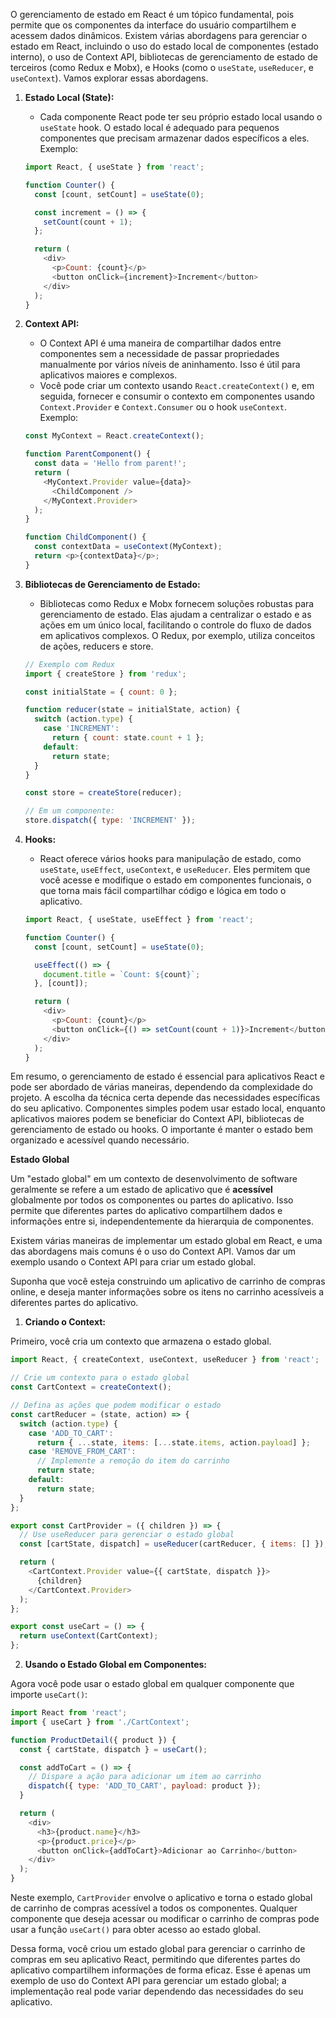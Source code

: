 O gerenciamento de estado em React é um tópico fundamental, pois permite que os componentes da interface do usuário compartilhem e acessem dados dinâmicos. Existem várias abordagens para gerenciar o estado em React, incluindo o uso do estado local de componentes (estado interno), o uso de Context API, bibliotecas de gerenciamento de estado de terceiros (como Redux e Mobx), e Hooks (como o `useState`, `useReducer`, e `useContext`). Vamos explorar essas abordagens.

1. **Estado Local (State):**
   - Cada componente React pode ter seu próprio estado local usando o `useState` hook. O estado local é adequado para pequenos componentes que precisam armazenar dados específicos a eles. Exemplo:

   ```javascript
   import React, { useState } from 'react';

   function Counter() {
     const [count, setCount] = useState(0);

     const increment = () => {
       setCount(count + 1);
     };

     return (
       <div>
         <p>Count: {count}</p>
         <button onClick={increment}>Increment</button>
       </div>
     );
   }
   ```

2. **Context API:**
   - O Context API é uma maneira de compartilhar dados entre componentes sem a necessidade de passar propriedades manualmente por vários níveis de aninhamento. Isso é útil para aplicativos maiores e complexos.
   - Você pode criar um contexto usando `React.createContext()` e, em seguida, fornecer e consumir o contexto em componentes usando `Context.Provider` e `Context.Consumer` ou o hook `useContext`. Exemplo:

   ```javascript
   const MyContext = React.createContext();

   function ParentComponent() {
     const data = 'Hello from parent!';
     return (
       <MyContext.Provider value={data}>
         <ChildComponent />
       </MyContext.Provider>
     );
   }

   function ChildComponent() {
     const contextData = useContext(MyContext);
     return <p>{contextData}</p>;
   }
   ```

3. **Bibliotecas de Gerenciamento de Estado:**
   - Bibliotecas como Redux e Mobx fornecem soluções robustas para gerenciamento de estado. Elas ajudam a centralizar o estado e as ações em um único local, facilitando o controle do fluxo de dados em aplicativos complexos. O Redux, por exemplo, utiliza conceitos de ações, reducers e store.

   ```javascript
   // Exemplo com Redux
   import { createStore } from 'redux';

   const initialState = { count: 0 };

   function reducer(state = initialState, action) {
     switch (action.type) {
       case 'INCREMENT':
         return { count: state.count + 1 };
       default:
         return state;
     }
   }

   const store = createStore(reducer);

   // Em um componente:
   store.dispatch({ type: 'INCREMENT' });
   ```

4. **Hooks:**
   - React oferece vários hooks para manipulação de estado, como `useState`, `useEffect`, `useContext`, e `useReducer`. Eles permitem que você acesse e modifique o estado em componentes funcionais, o que torna mais fácil compartilhar código e lógica em todo o aplicativo.

   ```javascript
   import React, { useState, useEffect } from 'react';

   function Counter() {
     const [count, setCount] = useState(0);

     useEffect(() => {
       document.title = `Count: ${count}`;
     }, [count]);

     return (
       <div>
         <p>Count: {count}</p>
         <button onClick={() => setCount(count + 1)}>Increment</button>
       </div>
     );
   }
   ```

Em resumo, o gerenciamento de estado é essencial para aplicativos React e pode ser abordado de várias maneiras, dependendo da complexidade do projeto. A escolha da técnica certa depende das necessidades específicas do seu aplicativo. Componentes simples podem usar estado local, enquanto aplicativos maiores podem se beneficiar do Context API, bibliotecas de gerenciamento de estado ou hooks. O importante é manter o estado bem organizado e acessível quando necessário.


**Estado Global**

Um "estado global" em um contexto de desenvolvimento de software geralmente se refere a um estado de aplicativo que é **acessível** globalmente por todos os componentes ou partes do aplicativo. Isso permite que diferentes partes do aplicativo compartilhem dados e informações entre si, independentemente da hierarquia de componentes. 

Existem várias maneiras de implementar um estado global em React, e uma das abordagens mais comuns é o uso do Context API. Vamos dar um exemplo usando o Context API para criar um estado global.

Suponha que você esteja construindo um aplicativo de carrinho de compras online, e deseja manter informações sobre os itens no carrinho acessíveis a diferentes partes do aplicativo.

1. **Criando o Context:**

Primeiro, você cria um contexto que armazena o estado global.

```javascript
import React, { createContext, useContext, useReducer } from 'react';

// Crie um contexto para o estado global
const CartContext = createContext();

// Defina as ações que podem modificar o estado
const cartReducer = (state, action) => {
  switch (action.type) {
    case 'ADD_TO_CART':
      return { ...state, items: [...state.items, action.payload] };
    case 'REMOVE_FROM_CART':
      // Implemente a remoção do item do carrinho
      return state;
    default:
      return state;
  }
};

export const CartProvider = ({ children }) => {
  // Use useReducer para gerenciar o estado global
  const [cartState, dispatch] = useReducer(cartReducer, { items: [] });

  return (
    <CartContext.Provider value={{ cartState, dispatch }}>
      {children}
    </CartContext.Provider>
  );
};

export const useCart = () => {
  return useContext(CartContext);
};
```

2. **Usando o Estado Global em Componentes:**

Agora você pode usar o estado global em qualquer componente que importe `useCart()`:

```javascript
import React from 'react';
import { useCart } from './CartContext';

function ProductDetail({ product }) {
  const { cartState, dispatch } = useCart();

  const addToCart = () => {
    // Dispare a ação para adicionar um item ao carrinho
    dispatch({ type: 'ADD_TO_CART', payload: product });
  }

  return (
    <div>
      <h3>{product.name}</h3>
      <p>{product.price}</p>
      <button onClick={addToCart}>Adicionar ao Carrinho</button>
    </div>
  );
}
```

Neste exemplo, `CartProvider` envolve o aplicativo e torna o estado global de carrinho de compras acessível a todos os componentes. Qualquer componente que deseja acessar ou modificar o carrinho de compras pode usar a função `useCart()` para obter acesso ao estado global.

Dessa forma, você criou um estado global para gerenciar o carrinho de compras em seu aplicativo React, permitindo que diferentes partes do aplicativo compartilhem informações de forma eficaz. Esse é apenas um exemplo de uso do Context API para gerenciar um estado global; a implementação real pode variar dependendo das necessidades do seu aplicativo.